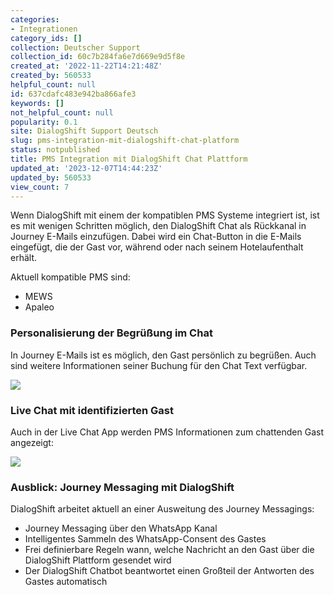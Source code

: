 ```yaml
---
categories:
- Integrationen
category_ids: []
collection: Deutscher Support
collection_id: 60c7b284fa6e7d669e9d5f8e
created_at: '2022-11-22T14:21:48Z'
created_by: 560533
helpful_count: null
id: 637cdafc483e942ba866afe3
keywords: []
not_helpful_count: null
popularity: 0.1
site: DialogShift Support Deutsch
slug: pms-integration-mit-dialogshift-chat-platform
status: notpublished
title: PMS Integration mit DialogShift Chat Plattform
updated_at: '2023-12-07T14:44:23Z'
updated_by: 560533
view_count: 7
---
```


Wenn DialogShift mit einem der kompatiblen PMS Systeme integriert ist, ist es mit wenigen Schritten möglich, den DialogShift Chat als Rückkanal in Journey E-Mails einzufügen. Dabei wird ein Chat-Button in die E-Mails eingefügt, die der Gast vor, während oder nach seinem Hotelaufenthalt erhält.

Aktuell kompatible PMS sind:

  * MEWS
  * Apaleo



### Personalisierung der Begrüßung im Chat

In Journey E-Mails ist es möglich, den Gast persönlich zu begrüßen. Auch sind weitere Informationen seiner Buchung für den Chat Text verfügbar.

![](https://s3.amazonaws.com/helpscout.net/docs/assets/60c74eabb899954cddd470ce/images/636d57f7fd962f4d057bac61/file-MM7eSUV3eH.png)

### Live Chat mit identifizierten Gast

Auch in der Live Chat App werden PMS Informationen zum chattenden Gast angezeigt:

![](https://s3.amazonaws.com/helpscout.net/docs/assets/60c74eabb899954cddd470ce/images/636d5a9b6c146d4e429d03e2/file-eM1gfD1dfu.png)

### Ausblick: Journey Messaging mit DialogShift

DialogShift arbeitet aktuell an einer Ausweitung des Journey Messagings:

  * Journey Messaging über den WhatsApp Kanal
  * Intelligentes Sammeln des WhatsApp-Consent des Gastes
  * Frei definierbare Regeln wann, welche Nachricht an den Gast über die DialogShift Plattform gesendet wird
  * Der DialogShift Chatbot beantwortet einen Großteil der Antworten des Gastes automatisch